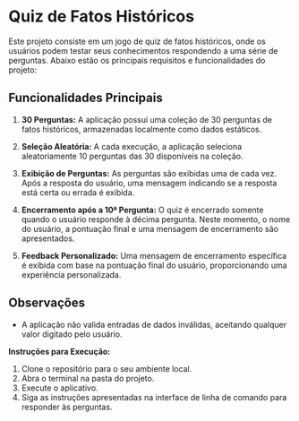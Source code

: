 # Quiz de Fatos Históricos

Este projeto consiste em um jogo de quiz de fatos históricos, onde os usuários podem testar seus conhecimentos respondendo a uma série de perguntas. Abaixo estão os principais requisitos e funcionalidades do projeto:

## Funcionalidades Principais

1. **30 Perguntas:** A aplicação possui uma coleção de 30 perguntas de fatos históricos, armazenadas localmente como dados estáticos.

2. **Seleção Aleatória:** A cada execução, a aplicação seleciona aleatoriamente 10 perguntas das 30 disponíveis na coleção.

3. **Exibição de Perguntas:** As perguntas são exibidas uma de cada vez. Após a resposta do usuário, uma mensagem indicando se a resposta está certa ou errada é exibida.

4. **Encerramento após a 10ª Pergunta:** O quiz é encerrado somente quando o usuário responde à décima pergunta. Neste momento, o nome do usuário, a pontuação final e uma mensagem de encerramento são apresentados.

5. **Feedback Personalizado:** Uma mensagem de encerramento específica é exibida com base na pontuação final do usuário, proporcionando uma experiência personalizada.

## Observações

- A aplicação não valida entradas de dados inválidas, aceitando qualquer valor digitado pelo usuário.



**Instruções para Execução:**

1. Clone o repositório para o seu ambiente local.
2. Abra o terminal na pasta do projeto.
3. Execute o aplicativo.
4. Siga as instruções apresentadas na interface de linha de comando para responder às perguntas.
